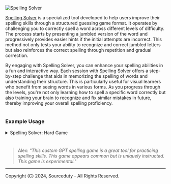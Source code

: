![Spelling Solver](https://github.com/sourceduty/Spelling_Solver/assets/123030236/03c62e93-c687-45be-9ecc-8a5fd8ac8dab)

[Spelling Solver](https://chat.openai.com/g/g-KbWgYE0kW-spelling-solver) is a specialized tool developed to help users improve their spelling skills through a structured guessing game format. It operates by challenging you to correctly spell a word across different levels of difficulty. The process starts by presenting a jumbled version of the word and progressively provides easier hints if the initial attempts are incorrect. This method not only tests your ability to recognize and correct jumbled letters but also reinforces the correct spelling through repetition and gradual correction.

By engaging with Spelling Solver, you can enhance your spelling abilities in a fun and interactive way. Each session with Spelling Solver offers a step-by-step challenge that aids in memorizing the spelling of words and understanding their structure. This is particularly useful for visual learners who benefit from seeing words in various forms. As you progress through the levels, you're not only learning how to spell a specific word correctly but also training your brain to recognize and fix similar mistakes in future, thereby improving your overall spelling proficiency.

#
### Example Usage

<details><summary>Spelling Solver: Hard Game</summary>
<br>

Start a new game.

Great! To get started, please choose a difficulty level for the word you'll be guessing: easy, medium, hard, or very hard. Which one would you like?

hard

Alright! 

Here's your Level 1 challenge with a hard difficulty word:
dtalmui

Try to guess the correct spelling of this word.

talme

That's not quite right. 

Here's Level 2 to help you get closer:
datlmui

Give it another guess!

datre

That's still not correct. 

Let's move to Level 3:
datlmui

Try guessing again!

datif

Not quite. 

Here's Level 4:
datumi

You're getting closer! What's your next guess?

datres

That's not it either. 

Here's Level 5, which reveals the correct spelling of the word:
dilatium

Since this was Level 5, the game concludes here. Would you like to play another round or discuss something else?

Print the entire chat history as a plain text code block.

<br>
</details>

#

> Alex: *"This custom GPT spelling game is a great tool for practicing spelling skills. This game appears common but is uniquely instructed. This game is experimental."*

***
Copyright (C) 2024, Sourceduty - All Rights Reserved.

